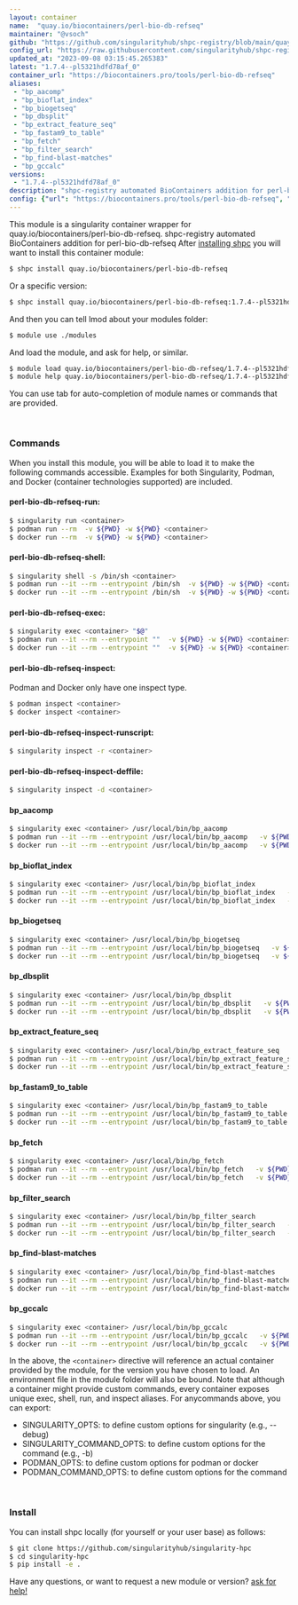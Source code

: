 ```yaml
---
layout: container
name:  "quay.io/biocontainers/perl-bio-db-refseq"
maintainer: "@vsoch"
github: "https://github.com/singularityhub/shpc-registry/blob/main/quay.io/biocontainers/perl-bio-db-refseq/container.yaml"
config_url: "https://raw.githubusercontent.com/singularityhub/shpc-registry/main/quay.io/biocontainers/perl-bio-db-refseq/container.yaml"
updated_at: "2023-09-08 03:15:45.265383"
latest: "1.7.4--pl5321hdfd78af_0"
container_url: "https://biocontainers.pro/tools/perl-bio-db-refseq"
aliases:
 - "bp_aacomp"
 - "bp_bioflat_index"
 - "bp_biogetseq"
 - "bp_dbsplit"
 - "bp_extract_feature_seq"
 - "bp_fastam9_to_table"
 - "bp_fetch"
 - "bp_filter_search"
 - "bp_find-blast-matches"
 - "bp_gccalc"
versions:
 - "1.7.4--pl5321hdfd78af_0"
description: "shpc-registry automated BioContainers addition for perl-bio-db-refseq"
config: {"url": "https://biocontainers.pro/tools/perl-bio-db-refseq", "maintainer": "@vsoch", "description": "shpc-registry automated BioContainers addition for perl-bio-db-refseq", "latest": {"1.7.4--pl5321hdfd78af_0": "sha256:b2e466d94359b49206c73793516fa2cc0f295eb854a424df2559d1a1b93cc889"}, "tags": {"1.7.4--pl5321hdfd78af_0": "sha256:b2e466d94359b49206c73793516fa2cc0f295eb854a424df2559d1a1b93cc889"}, "docker": "quay.io/biocontainers/perl-bio-db-refseq", "aliases": {"bp_aacomp": "/usr/local/bin/bp_aacomp", "bp_bioflat_index": "/usr/local/bin/bp_bioflat_index", "bp_biogetseq": "/usr/local/bin/bp_biogetseq", "bp_dbsplit": "/usr/local/bin/bp_dbsplit", "bp_extract_feature_seq": "/usr/local/bin/bp_extract_feature_seq", "bp_fastam9_to_table": "/usr/local/bin/bp_fastam9_to_table", "bp_fetch": "/usr/local/bin/bp_fetch", "bp_filter_search": "/usr/local/bin/bp_filter_search", "bp_find-blast-matches": "/usr/local/bin/bp_find-blast-matches", "bp_gccalc": "/usr/local/bin/bp_gccalc"}}
---
```


This module is a singularity container wrapper for quay.io/biocontainers/perl-bio-db-refseq.
shpc-registry automated BioContainers addition for perl-bio-db-refseq
After [installing shpc](#install) you will want to install this container module:


```bash
$ shpc install quay.io/biocontainers/perl-bio-db-refseq
```

Or a specific version:

```bash
$ shpc install quay.io/biocontainers/perl-bio-db-refseq:1.7.4--pl5321hdfd78af_0
```

And then you can tell lmod about your modules folder:

```bash
$ module use ./modules
```

And load the module, and ask for help, or similar.

```bash
$ module load quay.io/biocontainers/perl-bio-db-refseq/1.7.4--pl5321hdfd78af_0
$ module help quay.io/biocontainers/perl-bio-db-refseq/1.7.4--pl5321hdfd78af_0
```

You can use tab for auto-completion of module names or commands that are provided.

<br>

### Commands

When you install this module, you will be able to load it to make the following commands accessible.
Examples for both Singularity, Podman, and Docker (container technologies supported) are included.

#### perl-bio-db-refseq-run:

```bash
$ singularity run <container>
$ podman run --rm  -v ${PWD} -w ${PWD} <container>
$ docker run --rm  -v ${PWD} -w ${PWD} <container>
```

#### perl-bio-db-refseq-shell:

```bash
$ singularity shell -s /bin/sh <container>
$ podman run --it --rm --entrypoint /bin/sh  -v ${PWD} -w ${PWD} <container>
$ docker run --it --rm --entrypoint /bin/sh  -v ${PWD} -w ${PWD} <container>
```

#### perl-bio-db-refseq-exec:

```bash
$ singularity exec <container> "$@"
$ podman run --it --rm --entrypoint ""  -v ${PWD} -w ${PWD} <container> "$@"
$ docker run --it --rm --entrypoint ""  -v ${PWD} -w ${PWD} <container> "$@"
```

#### perl-bio-db-refseq-inspect:

Podman and Docker only have one inspect type.

```bash
$ podman inspect <container>
$ docker inspect <container>
```

#### perl-bio-db-refseq-inspect-runscript:

```bash
$ singularity inspect -r <container>
```

#### perl-bio-db-refseq-inspect-deffile:

```bash
$ singularity inspect -d <container>
```


#### bp_aacomp

```bash
$ singularity exec <container> /usr/local/bin/bp_aacomp
$ podman run --it --rm --entrypoint /usr/local/bin/bp_aacomp   -v ${PWD} -w ${PWD} <container> -c " $@"
$ docker run --it --rm --entrypoint /usr/local/bin/bp_aacomp   -v ${PWD} -w ${PWD} <container> -c " $@"
```


#### bp_bioflat_index

```bash
$ singularity exec <container> /usr/local/bin/bp_bioflat_index
$ podman run --it --rm --entrypoint /usr/local/bin/bp_bioflat_index   -v ${PWD} -w ${PWD} <container> -c " $@"
$ docker run --it --rm --entrypoint /usr/local/bin/bp_bioflat_index   -v ${PWD} -w ${PWD} <container> -c " $@"
```


#### bp_biogetseq

```bash
$ singularity exec <container> /usr/local/bin/bp_biogetseq
$ podman run --it --rm --entrypoint /usr/local/bin/bp_biogetseq   -v ${PWD} -w ${PWD} <container> -c " $@"
$ docker run --it --rm --entrypoint /usr/local/bin/bp_biogetseq   -v ${PWD} -w ${PWD} <container> -c " $@"
```


#### bp_dbsplit

```bash
$ singularity exec <container> /usr/local/bin/bp_dbsplit
$ podman run --it --rm --entrypoint /usr/local/bin/bp_dbsplit   -v ${PWD} -w ${PWD} <container> -c " $@"
$ docker run --it --rm --entrypoint /usr/local/bin/bp_dbsplit   -v ${PWD} -w ${PWD} <container> -c " $@"
```


#### bp_extract_feature_seq

```bash
$ singularity exec <container> /usr/local/bin/bp_extract_feature_seq
$ podman run --it --rm --entrypoint /usr/local/bin/bp_extract_feature_seq   -v ${PWD} -w ${PWD} <container> -c " $@"
$ docker run --it --rm --entrypoint /usr/local/bin/bp_extract_feature_seq   -v ${PWD} -w ${PWD} <container> -c " $@"
```


#### bp_fastam9_to_table

```bash
$ singularity exec <container> /usr/local/bin/bp_fastam9_to_table
$ podman run --it --rm --entrypoint /usr/local/bin/bp_fastam9_to_table   -v ${PWD} -w ${PWD} <container> -c " $@"
$ docker run --it --rm --entrypoint /usr/local/bin/bp_fastam9_to_table   -v ${PWD} -w ${PWD} <container> -c " $@"
```


#### bp_fetch

```bash
$ singularity exec <container> /usr/local/bin/bp_fetch
$ podman run --it --rm --entrypoint /usr/local/bin/bp_fetch   -v ${PWD} -w ${PWD} <container> -c " $@"
$ docker run --it --rm --entrypoint /usr/local/bin/bp_fetch   -v ${PWD} -w ${PWD} <container> -c " $@"
```


#### bp_filter_search

```bash
$ singularity exec <container> /usr/local/bin/bp_filter_search
$ podman run --it --rm --entrypoint /usr/local/bin/bp_filter_search   -v ${PWD} -w ${PWD} <container> -c " $@"
$ docker run --it --rm --entrypoint /usr/local/bin/bp_filter_search   -v ${PWD} -w ${PWD} <container> -c " $@"
```


#### bp_find-blast-matches

```bash
$ singularity exec <container> /usr/local/bin/bp_find-blast-matches
$ podman run --it --rm --entrypoint /usr/local/bin/bp_find-blast-matches   -v ${PWD} -w ${PWD} <container> -c " $@"
$ docker run --it --rm --entrypoint /usr/local/bin/bp_find-blast-matches   -v ${PWD} -w ${PWD} <container> -c " $@"
```


#### bp_gccalc

```bash
$ singularity exec <container> /usr/local/bin/bp_gccalc
$ podman run --it --rm --entrypoint /usr/local/bin/bp_gccalc   -v ${PWD} -w ${PWD} <container> -c " $@"
$ docker run --it --rm --entrypoint /usr/local/bin/bp_gccalc   -v ${PWD} -w ${PWD} <container> -c " $@"
```



In the above, the `<container>` directive will reference an actual container provided
by the module, for the version you have chosen to load. An environment file in the
module folder will also be bound. Note that although a container
might provide custom commands, every container exposes unique exec, shell, run, and
inspect aliases. For anycommands above, you can export:

 - SINGULARITY_OPTS: to define custom options for singularity (e.g., --debug)
 - SINGULARITY_COMMAND_OPTS: to define custom options for the command (e.g., -b)
 - PODMAN_OPTS: to define custom options for podman or docker
 - PODMAN_COMMAND_OPTS: to define custom options for the command

<br>

### Install

You can install shpc locally (for yourself or your user base) as follows:

```bash
$ git clone https://github.com/singularityhub/singularity-hpc
$ cd singularity-hpc
$ pip install -e .
```

Have any questions, or want to request a new module or version? [ask for help!](https://github.com/singularityhub/singularity-hpc/issues)